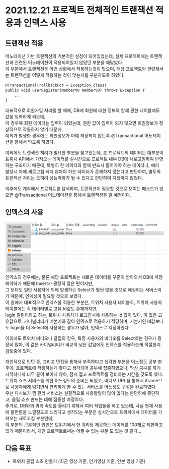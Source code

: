 2021.12.21 프로젝트 전체적인 트랜잭션 적용과 인덱스 사용
====================
## 트랜잭션 적용
어노테이션 기반 트랜잭션의 기본적인 설정이 되어있었는데, 실제 프로젝트에는 트랜잭션과 관련된 어노테이션이 적용되어있지 않았던 부분을 깨달았다.     
이 부분에서 트랜잭션은 어떤 상황에서 적용하는것이 맞으며, 해당 프로젝트와 관련해서는 트랜잭션을 어떻게 적용하는 것이 맞는지를 구분하도록 하였다.
````
@Transactional(rollbackFor = Exception.class)
public void userRegister(MemberVO memberVO) throws Exception {
    ...
}
````
대표적으로 회원가입 처리를 할 때에, DB에 회원에 대한 정보와 함께 권한 테이블에도 값을 입력하게 되는데,      
이 경우에 회원 데이터는 입력이 되었는데, 권한 값이 입력이 되지 않으면 회원정보가 정상적으로 작동하지 않기 때문에,      
예외가 발생한 경우에는 회원정보가 아예 저장되지 않도록 @Transactional 어노테이션을 통해서 막도록 하였다.      

이외에도 트랜잭션 처리가 필요한 부분을 찾고있는데, 본 프로젝트의 데이터는 대부분이 트위치 API에서 가져오는 데이터를 실시간으로 프로젝트 내부 DB에 새로고침하여 반영하는 구조이기 때문에,
특별히 한 데이터와 함께 반드시 들어가야 하는 데이터나, 에러 발생시 아예 새로고침 되지 않아야 하는 데이터가 존재하지 않는다고 판단하여, 별도의 트랜잭션 처리는 오히려 성능악화가 될 수 있다고 판단하여 지정하지 않았다.    

이후에도 계속해서 프로젝트를 탐색하여, 트랜잭션이 필요할 것으로 보이는 메소드가 있으면 @Transactional 어노테이션을 통해서 트랜잭션을 걸 예정이다.


## 인덱스의 사용
![Alt text](../img/20211221-1.png)     
인덱스의 경우에는, 물론 해당 프로젝트는 새로운 데이터를 꾸준히 받아와서 DB에 저장해야하기 때문에 Insert가 굉장히 많은 편이지만,      
그 보다도 일반 사용자에 의해 발생하는 Select가 훨씬 많을 것으로 예상되는 서비스이기 때문에, 인덱싱이 필요할 것으로 보였다.     
이 중에서 대표적으로 인덱스를 적용한 부분은, 트위치 사용자 테이블로, 트위치 사용자 테이블에는 각 데이터별로 고유 Id값도 존재하지만,   
login 칼럼이라고 하는, 트위치 사용자가 로그인시에 사용하는 Id 값이 있다. 이 값은 고유값으로, 카디널리티가 기본키와 같아 인덱스로 적용하기 적당하며, 기본키인 Id값보다도 login을 더 Select에 사용하는 경우가 많아, 인덱스로 지정하였다.     

이외에도 트위치 비디오나 클립의 경우, 특정 사용자의 비디오를 Select하는 경우가 굉장히 많아, 이 값은 카디널리티가 비교적 낮은 값임에도 인덱스를 적용하는게 적절한지 검토중에 있다.     

개인적으로 인턴 중, 그리고 면접을 통해서 부족하다고 생각한 부분을 어느정도 공부 한 후에, 프로젝트에 적용하는게 좋다고 생각되어 공부에 집중하였으나, 막상 공부를 하기 시작하니까 너무 끝이 보이지 않아, 잠시 접고 프로젝트를 정비하는 시간을 갖도록 했다.      
트위치 쇼츠 서비스를 위한 어느정도의 준비는 되었고, 비디오 URL을 통해서 iframe으로 사용자에게 넘기면서 편리하게 볼 수 있는 서비스를 어느정도 구성을 완료하였다.       
우선 다시보기 찜 관리 서비스는 실질적으로 사용할일이 많이 없다는 판단하에 중단하고, 클립 쇼츠 만드는 데에 집중할 예정이다.      
추가로, DB와의 쿼리 속도를 올리기 위해서 여러 작업들을 하고 있는데, 사실 현재 사용에 불편함을 느낄정도로 느리다고 생각되는 부분은 실시간으로 트위치에서 데이터를 가져오는 새로고침 부분인데,       
이 부분의 근본적인 원인은 트위치에서 한 쿼리당 제공하는 데이터를 100개로 제한하고 있기 때문이라서, 개인 프로젝트로써는 어쩔 수 없는 부분 도 있는 것 같다...

## 다음 목표
* 트위치 클립 쇼츠 만들기 (최근 영상 기준, 인기영상 기준, 안본 영상 기준)
